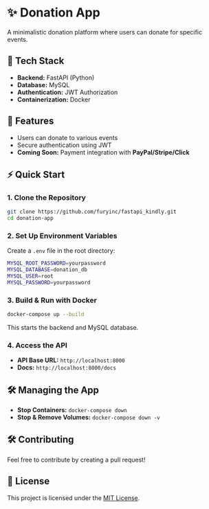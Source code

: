 # ✨ Donation App

A minimalistic donation platform where users can donate for specific events.

## 🔧 Tech Stack
- **Backend:** FastAPI (Python)
- **Database:** MySQL
- **Authentication:** JWT Authorization
- **Containerization:** Docker

## 📅 Features
- Users can donate to various events
- Secure authentication using JWT
- **Coming Soon:** Payment integration with **PayPal/Stripe/Click**

## ⚡ Quick Start

### **1. Clone the Repository**
```sh
git clone https://github.com/furyinc/fastapi_kindly.git
cd donation-app
```

### **2. Set Up Environment Variables**
Create a `.env` file in the root directory:
```sh
MYSQL_ROOT_PASSWORD=yourpassword
MYSQL_DATABASE=donation_db
MYSQL_USER=root
MYSQL_PASSWORD=yourpassword
```

### **3. Build & Run with Docker**
```sh
docker-compose up --build
```
This starts the backend and MySQL database.

### **4. Access the API**
- **API Base URL:** `http://localhost:8000`
- **Docs:** `http://localhost:8000/docs`

## 🛠 Managing the App
- **Stop Containers:** `docker-compose down`
- **Stop & Remove Volumes:** `docker-compose down -v`

## 🛠️ Contributing
Feel free to contribute by creating a pull request!

## 📜 License
This project is licensed under the [MIT License](LICENSE.txt).


